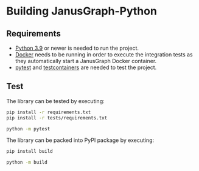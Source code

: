 # Building JanusGraph-Python

## Requirements

* [Python 3.9][python39] or newer is needed to run the project.
* [Docker][docker] needs to be running in order to execute the integration tests as they automatically start a JanusGraph Docker container.
* [pytest][pytest] and [testcontainers][testcontainers] are needed to test the project.

## Test

The library can be tested by executing:

```sh
pip install -r requirements.txt
pip install -r tests/requirements.txt

python -m pytest
```

The library can be packed into PyPI package by executing:

```sh
pip install build

python -m build
```

[python39]: https://www.python.org/downloads/release/python-390/
[docker]: https://www.docker.com/
[pytest]: https://docs.pytest.org/
[testcontainers]: https://pypi.org/project/testcontainers/
